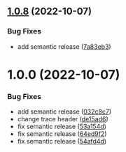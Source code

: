 ## [1.0.8](https://github.com/advertikon/npm-fetch/compare/v1.0.7...v1.0.8) (2022-10-07)


### Bug Fixes

* add semantic release ([7a83eb3](https://github.com/advertikon/npm-fetch/commit/7a83eb34c930f702b0c5d728c3c2b42bdabc35fc))

# 1.0.0 (2022-10-07)


### Bug Fixes

* add semantic release ([032c8c7](https://github.com/advertikon/npm-fetch/commit/032c8c715fac58cc5b769c55b57f3ef3f418ff46))
* change trace header ([de15ad6](https://github.com/advertikon/npm-fetch/commit/de15ad6087d14372a86f4f543a4000551bd464e0))
* fix semantic release ([53a154d](https://github.com/advertikon/npm-fetch/commit/53a154d6f2123d16704cf8f08ecd5cf5aa9c29bb))
* fix semantic release ([64ed9f2](https://github.com/advertikon/npm-fetch/commit/64ed9f23bdf71b4f6e412f524189588fd313b10d))
* fix semantic release ([54afd4d](https://github.com/advertikon/npm-fetch/commit/54afd4debee8f67f357050e140f3d05a6c2c01f2))
